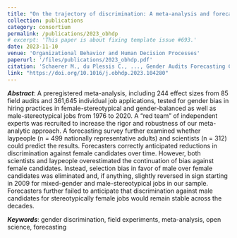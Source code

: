 ```yaml
---
title: "On the trajectory of discrimination: A meta-analysis and forecasting survey capturing 44 years of field experiments on gender and hiring decisions"
collection: publications
category: consortium
permalink: /publications/2023_obhdp
# excerpt: 'This paper is about fixing template issue #693.'
date: 2023-11-10
venue: 'Organizational Behavior and Human Decision Processes'
paperurl: '/files/publications/2023_obhdp.pdf'
citation: 'Schaerer M., du Plessis C., ..., Gender Audits Forecasting Collaboration (2023). On the trajectory of discrimination: A meta-analysis and forecasting survey capturing 44 years of field experiments on gender and hiring decisions. <i>Organizational Behavior and Human Decision Processes</i>. 179 (104280), 1–10.'
link: "https://doi.org/10.1016/j.obhdp.2023.104280"
---
```


***Abstract***: A preregistered meta-analysis, including 244 effect sizes from 85 field audits and 361,645 individual job applications, tested for gender bias in hiring practices in female-stereotypical and gender-balanced as well as male-stereotypical jobs from 1976 to 2020. A “red team” of independent experts was recruited to increase the rigor and robustness of our meta-analytic approach. A forecasting survey further examined whether laypeople (n = 499 nationally representative adults) and scientists (n = 312) could predict the results. Forecasters correctly anticipated reductions in discrimination against female candidates over time. However, both scientists and laypeople overestimated the continuation of bias against female candidates. Instead, selection bias in favor of male over female candidates was eliminated and, if anything, slightly reversed in sign starting in 2009 for mixed-gender and male-stereotypical jobs in our sample. Forecasters further failed to anticipate that discrimination against male candidates for stereotypically female jobs would remain stable across the decades.

***Keywords***: gender discrimination, field experiments, meta-analysis, open science, forecasting
<!-- JEL Codes: C72, D01, D82, K14 -->

<!-- Presented at: Experimental Finance (Sofia, 2023), Young Economists' Meeting (Brno, 2023) -->

<!-- Data: Full data and preanalysis plan can be found on [OSF](https://osf.io/r6anc/?view_only=547c817285ff41eaaab808275a933855). -->